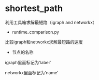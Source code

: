 # shortest_path
利用工具箱求解最短路（igraph and networkx）

+ runtime_comparison.py

比较igraph和networkx求解最短路的速度

+ 节点的名称

igraph里面标记为'label'

networkx里面标记为'name'
